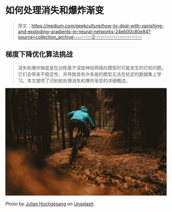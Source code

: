 # 如何处理消失和爆炸渐变

> 原文：<https://medium.com/geekculture/how-to-deal-with-vanishing-and-exploding-gradients-in-neural-networks-24eb00c80e84?source=collection_archive---------2----------------------->

## 梯度下降优化算法挑战

> 消失和爆炸梯度是在训练基于深度神经网络的模型时可能发生的已知问题。它们会带来不稳定性，并导致具有许多层的模型无法在给定的数据集上学习。本文提供了识别和处理消失和爆炸渐变的详细概述。

![](img/7cd9445034ac325dfbef792527b804e4.png)

Photo by [Julian Hochgesang](https://unsplash.com/@julianhochgesang?utm_source=medium&utm_medium=referral) on [Unsplash](https://unsplash.com?utm_source=medium&utm_medium=referral)